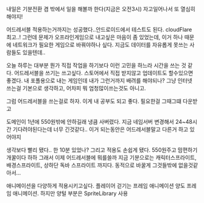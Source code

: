 내일은 기분전환 겸 밖에서 일을 해볼까 한다(지금은 오전3시)
자고일어나서 또 열심히 해야지!

어드레서블 적용하는거까지는 성공했다..안드로이드에서 테스트도 된다. cloudFlare 최고..!
그런데 문제가 오프라인게임으로 내고싶은 마음이 좀 있었는데, 이거 하나 때문에 네트워크가 필요한 게임으로 바꿔야하나 싶다. 지금도 데이터를 자유롭게 못쓰는 사람들도 있을텐데..

오늘 하루는 대부분 뭔가 직접 작업을 하기보다 이런 고민을 하느라 시간을 쓰는 것 같다. 어드레서블을 쓰기는 쓰고싶다. 스토어에서 직접 받지않고 업데이트도 할수있으면 좋겠다. 내 포폴용으로 내는 게임인데 내가 그런거까지 배려를 해야되나? 그냥 인터넷 쓰는걸 기본으로 생각하고, 어차피 뭐 엄청많이쓰는것도 아니고. 

그럼 어드레서블을 쓰는걸로 하자. 이게 내 공부도 되고 좋다. 필요한걸 그때그떄 다운받고

도메인이 1년에 550원밖에 안하길래 냉큼 사버렸다. 지금 네임서버 변경해서 24~48시간 기다려야된다는데 너무 긴것같다.. 이거 되는동안은 어드레서블말고 다른거 하고 있어야지

생각보다 빨리 됐다.. 한 10분 있었나? 그리고 적용도 손쉽게 됐다. 550원주고 맘편하기 개꿀이다 하하 그래서 이제 어드레서블에 뭐를쓸까 지금 기분으로는 캐릭터스프라이트, 배경스프라이트, 상하단 독바 스프라이트 까지다. 동적으로 바꿀게 그것들밖에 없을것같아서...


애니메이션을 다양하게 적용시키고싶다.
플레이어 걷기는 프레임 애니메이션
양도 프레임 애니메이션. 하지만 양털 부분은 SpriteLibrary 사용